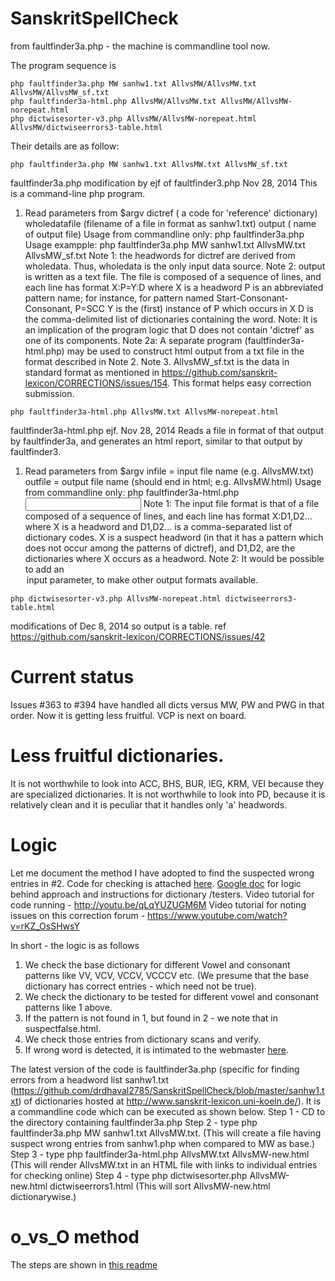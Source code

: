 SanskritSpellCheck
==================

from faultfinder3a.php - the machine is commandline tool now.

The program sequence is 
```
php faultfinder3a.php MW sanhw1.txt AllvsMW/AllvsMW.txt AllvsMW/AllvsMW_sf.txt
php faultfinder3a-html.php AllvsMW/AllvsMW.txt AllvsMW/AllvsMW-norepeat.html
php dictwisesorter-v3.php AllvsMW/AllvsMW-norepeat.html AllvsMW/dictwiseerrors3-table.html
```

Their details are as follow:

```
php faultfinder3a.php MW sanhw1.txt AllvsMW.txt AllvsMW_sf.txt
```

faultfinder3a.php modification by ejf of faultfinder3.php
Nov 28, 2014
This is a command-line php program.
1. Read parameters from $argv
dictref ( a code for 'reference' dictionary)
wholedatafile (filename of a file in format as sanhw1.txt)
output ( name of output file)
Usage from commandline only:
php faultfinder3a.php <dictref> <wholedatafile> <output>
Usage exampple:
php faultfinder3a.php MW sanhw1.txt AllvsMW.txt AllvsMW_sf.txt
Note 1: the headwords for dictref are derived from wholedata.
Thus, wholedata is the only input data source.
Note 2: output is written as a text file. The file is composed of
a sequence of lines, and each line has format
X:P=Y:D where
X is a headword
P is an abbreviated pattern name; for instance,
for pattern named Start-Consonant-Consonant, P=SCC
Y is the (first) instance of P which occurs in X
D is the comma-delimited list of dictionaries containing the word.
Note: It is an implication of the program logic that D does not contain
'dictref' as one of its components.
Note 2a: A separate program (faultfinder3a-html.php) may be used to
construct html output from a txt file in the format described in
Note 2.
Note 3. AllvsMW_sf.txt is the data in standard format as mentioned in https://github.com/sanskrit-lexicon/CORRECTIONS/issues/154. This format helps easy correction submission.

```
php faultfinder3a-html.php AllvsMW.txt AllvsMW-norepeat.html
```

faultfinder3a-html.php
ejf. Nov 28, 2014
Reads a file in format of that output by faultfinder3a,
and generates an html report, similar to that output by faultfinder3.
1. Read parameters from $argv
infile = input file name (e.g. AllvsMW.txt)
outfile = output file name (should end in html; e.g. AllvsMW.html)
Usage from commandline only:
php faultfinder3a-html.php <input> <output>
Note 1: The input file format is that of a file composed of
a sequence of lines, and each line has format
X:D1,D2...
where X is a headword and D1,D2... is a comma-separated list of
dictionary codes. X is a suspect headword (in that it has
a pattern which does not occur among the patterns of dictref),
and D1,D2, are the dictionaries where X occurs as a headword.
Note 2: It would be possible to add an <option> input parameter,
to make other output formats available.

```
php dictwisesorter-v3.php AllvsMW-norepeat.html dictwiseerrors3-table.html
```
modifications of Dec 8, 2014 so output is a table.
ref https://github.com/sanskrit-lexicon/CORRECTIONS/issues/42


# Current status
Issues #363 to #394 have handled all dicts versus MW, PW and PWG in that order.
Now it is getting less fruitful.
VCP is next on board.

# Less fruitful dictionaries.

It is not worthwhile to look into ACC, BHS, BUR, IEG, KRM, VEI because they are specialized dictionaries.
It is not worthwhile to look into PD, because it is relatively clean and it is peculiar that it handles only 'a' headwords.


# Logic

Let me document the method I have adopted to find the suspected wrong entries in #2. 
Code for checking is attached <a href="https://github.com/drdhaval2785/SanskritSpellCheck">here</a>. 
<a href="https://docs.google.com/document/d/1G4HoDz9nuj2GPeHQopNVSnDEGrnXtoAuXFugj4sQHZg/edit?usp=sharing">Google doc</a> for logic behind approach and instructions for dictionary /testers.
Video tutorial for code running - http://youtu.be/qLqYUZUGM6M
Video tutorial for noting issues on this correction forum - https://www.youtube.com/watch?v=rKZ_OsSHwsY

In short - the logic is as follows
1. We check the base dictionary for different Vowel and consonant patterns like VV, VCV, VCCV, VCCCV etc. (We presume that the base dictionary has correct entries - which need not be true).
2. We check the dictionary to be tested for different vowel and consonant patterns like 1 above.
3. If the pattern is not found in 1, but found in 2 - we note that in suspectfalse.html.
4. We check those entries from dictionary scans and verify.
5. If wrong word is detected, it is intimated to the webmaster <a href="https://github.com/sanskrit-lexicon/CORRECTIONS/issues">here</a>.

The latest version of the code is faultfinder3a.php (specific for finding errors from a headword list sanhw1.txt (https://github.com/drdhaval2785/SanskritSpellCheck/blob/master/sanhw1.txt) of dictionaries hosted at http://www.sanskrit-lexicon.uni-koeln.de/).
It is a commandline code which can be executed as shown below.
Step 1 - CD to the directory containing faultfinder3a.php
Step 2 - type php faultfinder3a.php MW sanhw1.txt AllvsMW.txt. (This will create a file having suspect wrong entries from sanhw1.php when compared to MW as base.) 
Step 3 - type php faultfinder3a-html.php AllvsMW.txt AllvsMW-new.html (This will render AllvsMW.txt in an HTML file with links to individual entries for checking online)
Step 4 - type php dictwisesorter.php AllvsMW-new.html dictwiseerrors1.html (This will sort AllvsMW-new.html dictionarywise.)


# o_vs_O method

The steps are shown in [this readme](https://github.com/drdhaval2785/SanskritSpellCheck/blob/master/o_vs_O/readme.txt)